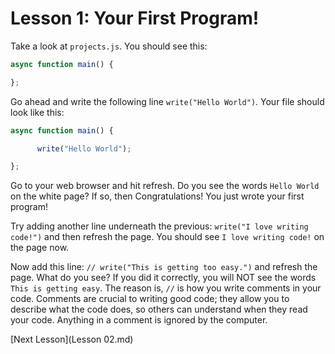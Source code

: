# Lesson 1: Your First Program!

Take a look at `projects.js`. You should see this:

```javascript
async function main() {

};
```

Go ahead and write the following line `write("Hello World")`. Your file should look like this:

```javascript
async function main() {

      write("Hello World");

};
```

Go to your web browser and hit refresh. Do you see the words `Hello World` on the white page? If so, then Congratulations! You just wrote your first program!

Try adding another line underneath the previous: `write("I love writing code!")` and then refresh the page. You should see `I love writing code!` on the page now.

Now add this line: `// write("This is getting too easy.")` and refresh the page. What do you see? If you did it correctly, you will NOT see the words `This is getting easy`. The reason is, `//` is how you write comments in your code. Comments are crucial to writing good code; they allow you to describe what the code does, so others can understand when they read your code. Anything in a comment is ignored by the computer. 

[Next Lesson](Lesson 02.md)
